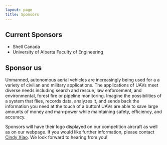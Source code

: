 ```yaml
---
layout: page 
title: Sponsors
---
```


## Current Sponsors ##
* Shell Canada
* University of Alberta Faculty of Engineering

## Sponsor us ##

Unmanned, autonomous aerial vehicles are increasingly being used for a a variety of civilian and military applications. The applications of UAVs meet diverse needs including search and rescue, law enforcement, and environmental, forest fire or pipeline monitoring. Imagine the possibilities of a system that flies, records data, analyzes it, and sends back the information you need at the touch of a button! UAVs are able to save large amounts of money and man-power while maintaining safety, efficiency, and accuracy.

Sponsors will have their logo displayed on our competition aircraft as well as on our webpage. If you would like further information, please contact [Cindy Xiao](dixin@ualberta.ca). We look forward to hearing from you!
